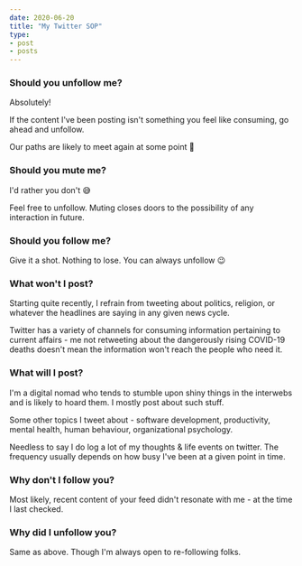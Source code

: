 ```yaml
---
date: 2020-06-20
title: "My Twitter SOP"
type:
- post
- posts
---
```


### Should you unfollow me?

Absolutely!

If the content I've been posting isn't something you feel like consuming, go ahead and unfollow.

Our paths are likely to meet again at some point 🤞

### Should you mute me?

I'd rather you don't 😅

Feel free to unfollow. Muting closes doors to the possibility of any interaction in future.

### Should you follow me?

Give it a shot. Nothing to lose. You can always unfollow 😉

### What won't I post?

Starting quite recently, I refrain from tweeting about politics, religion, or whatever the headlines are saying in any given news cycle.

Twitter has a variety of channels for consuming information pertaining to current affairs - me not retweeting about the dangerously rising COVID-19 deaths doesn't mean the information won't reach the people who need it.

### What will I post?

I'm a digital nomad who tends to stumble upon shiny things in the interwebs and is likely to hoard them. I mostly post about such stuff.

Some other topics I tweet about - software development, productivity,  mental health, human behaviour, organizational psychology.

Needless to say I do log a lot of my thoughts & life events on twitter. The frequency usually depends on how busy I've been at a given point in time.

### Why don't I follow you?

Most likely, recent content of your feed didn't resonate with me - at the time I last checked.

### Why did I unfollow you?

Same as above. Though I'm always open to re-following folks.
